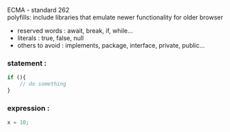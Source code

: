 ECMA - standard 262 <br>
polyfills: include libraries that emulate newer functionality for older browser

* reserved words : await, break, if, while...
* literals : true, false, null 
* others to avoid : implements, package, interface, private, public...

### statement : 
```js 
if (){
    // do something
}
```
### expression : 
```js 
x = 10; 
```